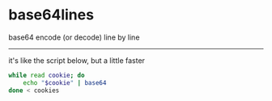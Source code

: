 # base64lines

base64 encode (or decode) line by line

---

it's like the script below, but a little faster 

```sh
while read cookie; do
    echo "$cookie" | base64
done < cookies
```
